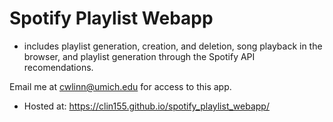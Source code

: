 # Spotify Playlist Webapp
- includes playlist generation, creation, and deletion, song playback in the browser, and playlist generation through the Spotify API recomendations.

Email me at cwlinn@umich.edu for access to this app.
- Hosted at: https://clin155.github.io/spotify_playlist_webapp/

